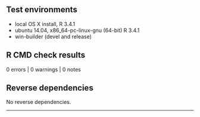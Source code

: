 ## Test environments
* local OS X install, R 3.4.1
* ubuntu 14.04, x86_64-pc-linux-gnu (64-bit) R 3.4.1
* win-builder (devel and release)

## R CMD check results

0 errors | 0 warnings | 0 notes

## Reverse dependencies

No reverse dependencies.

---
